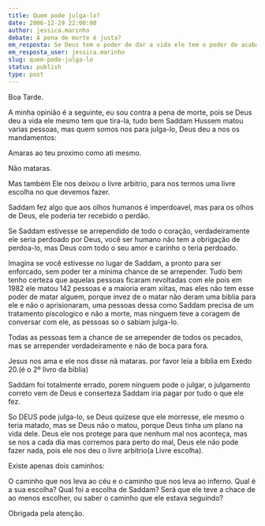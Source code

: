 ```yaml
---
title: Quem pode julga-lo?
date: 2006-12-29 22:00:00
author: jessica.marinho
debate: A pena de morte é justa?
em_resposta: Se Deus tem o poder de dar a vida ele tem o poder de acabar com ela.
em_resposta_user: jessica.marinho
slug: quem-pode-julga-lo
status: publish 
type: post
---
```


Boa Tarde.  

A minha opinião é a seguinte, eu sou contra a pena de morte, pois se Deus deu a vida ele mesmo tem que tira-la, tudo bem Saddam Hussem matou varias pessoas, mas quem somos nos para julga-lo, Deus deu a nos os mandamentos:  

Amaras ao teu proximo como ati mesmo.  

Não mataras.  

Mas também Ele nos deixou o livre arbitrio, para nos termos uma livre escolha no que devemos fazer.  

Saddam fez algo que aos olhos humanos é imperdoavel, mas para os olhos de Deus, ele poderia ter recebido o perdão.  

Se Saddam estivesse se arrependido de todo o coração, verdadeiramente ele seria perdoado por Deus, você ser humano não tem a obrigação de perdoa-lo, mas Deus com todo o seu amor e carinho o teria perdoado.  

Imagina se você estivesse no lugar de Saddam, a pronto para ser enforcado, sem poder ter a minima chance de se arrepender. Tudo bem tenho certeza que aquelas pessoas ficaram revoltadas com ele pois em 1982 ele matou 142 pessoas e a maioria eram xiitas, mas eles não tem esse poder de matar alguem, porque invez de o matar não deram uma biblia para ele e não o aprisionaram, uma pessoas dessa como Saddam precisa de um tratamento piscologico e não a morte, mas ninguem teve a coragem de conversar com ele, as pessoas so o sabiam julga-lo.  

Todas as pessoas tem a chance de se arrepender de todos os pecados, mas se arrepender verdadeiramente e não de boca para fora.  

Jesus nos ama e ele nos disse nã mataras. por favor leia a biblia em Exedo 20.(é o 2º livro da biblia)  

Saddam foi totalmente errado, porem ninguem pode o julgar, o julgamento correto vem de Deus e conserteza Saddam iria pagar por tudo o que ele fez.  

So DEUS pode julga-lo, se Deus quizese que ele morresse, ele mesmo o teria matado, mas se Deus não o matou, porque Deus tinha um plano na vida dele. Deus ele nos protege para que nenhum mal nos aconteça, mas se nos a cada dia mas corremos para perto do mal, Deus ele não pode fazer nada, pois ele nos deu o livre arbitrio(a Livre escolha).  

Existe apenas dois caminhos:  

O caminho que nos leva ao céu e o caminho que nos leva ao inferno. Qual é a sua escolha? Qual foi a escolha de Saddam? Será que ele teve a chace de ao menos escolher, ou saber o caminho que ele estava seguindo?  

Obrigada pela atenção.
